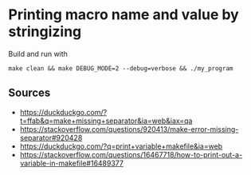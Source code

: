# Printing macro name and value by stringizing

Build and run with

```
make clean && make DEBUG_MODE=2 --debug=verbose && ./my_program
```

## Sources

- https://duckduckgo.com/?t=ffab&q=make+missing+separator&ia=web&iax=qa
- https://stackoverflow.com/questions/920413/make-error-missing-separator#920428
- https://duckduckgo.com/?q=print+variable+makefile&ia=web
- https://stackoverflow.com/questions/16467718/how-to-print-out-a-variable-in-makefile#16489377

